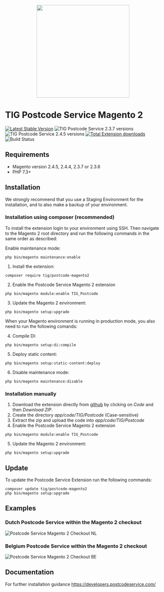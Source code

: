 <p align="center"><img src="https://postcodeservice.com/wp-content/uploads/2021/01/postcode-service-logo__Logo-color.svg" width="300px" /></p>

# TIG Postcode Service Magento 2
[![Latest Stable Version](https://img.shields.io/github/v/release/tig-nl/postcode-magento2?style=for-the-badge&color=227cff)](https://github.com/tig-nl/postcode-magento2/releases/latest)
![TIG Postcode Service 2.3.7 versions](https://img.shields.io/badge/Tested%20with%20Magento-2.3.7-%2300cf00?style=for-the-badge)
![TIG Postcode Service 2.4.5 versions](https://img.shields.io/badge/Tested%20with%20Magento-2.4.5-%2300cf00?style=for-the-badge)
[![Total Extension downloads](https://img.shields.io/packagist/dt/tig/postcode-magento2?style=for-the-badge&color=227cff)](https://packagist.org/packages/tig-nl/postcode-magento2/stats)
![Build Status](https://img.shields.io/travis/tig-nl/postcode-magento2/master?style=for-the-badge)


## Requirements
- Magento version 2.4.5, 2.4.4, 2.3.7 or 2.3.6
- PHP 7.3+

## Installation
We strongly recommend that you use a Staging Environment for the installation, and to also make a backup of your environment.

### Installation using composer (recommended)
To install the extension login to your environment using SSH. Then navigate to the Magento 2 root directory and run the following commands in the same order as described:

Enable maintenance mode:
~~~~shell
php bin/magento maintenance:enable
~~~~

1. Install the extension:
~~~~shell
composer require tig/postcode-magento2
~~~~

2. Enable the Postcode Service Magento 2 extension
~~~~shell
php bin/magento module:enable TIG_Postcode
~~~~

3. Update the Magento 2 environment:
~~~~shell
php bin/magento setup:upgrade
~~~~

When your Magento environment is running in production mode, you also need to run the following comands:

4. Compile DI:
~~~~shell
php bin/magento setup:di:compile
~~~~

5. Deploy static content:
~~~~shell
php bin/magento setup:static-content:deploy
~~~~

6. Disable maintenance mode:
~~~~shell
php bin/magento maintenance:disable
~~~~

### Installation manually
1. Download the extension directly from [github](https://github.com/tig-nl/postcode-magento2) by clicking on *Code* and then *Download ZIP*.
2. Create the directory *app/code/TIG/Postcode* (Case-sensitive)
3. Extract the zip and upload the code into *app/code/TIG/Postcode*
4. Enable the Postcode Service Magento 2 extension
~~~~shell
php bin/magento module:enable TIG_Postcode
~~~~

5. Update the Magento 2 environment:
~~~~shell
php bin/magento setup:upgrade
~~~~

## Update
To update the Postcode Service Extension run the following commands:
~~~~shell
composer update tig/postcode-magento2
php bin/magento setup:upgrade
~~~~

## Examples

### Dutch Postcode Service within the Magento 2 checkout
![Postcode Service Magento 2 Checkout NL](https://postcodeservice.com/wp-content/uploads/2022/08/postcodeservice-magento-2-nl.gif "Postcode Service Magento 2 Checkout NL")

### Belgium Postcode Service within the Magento 2 checkout
![Postcode Service Magento 2 Checkout BE](https://postcodeservice.com/wp-content/uploads/2022/08/postcodeservice-magento-2-be.gif "Postcode Service Magento 2 Checkout NL")

## Documentation
For further installation guidance
https://developers.postcodeservice.com/
